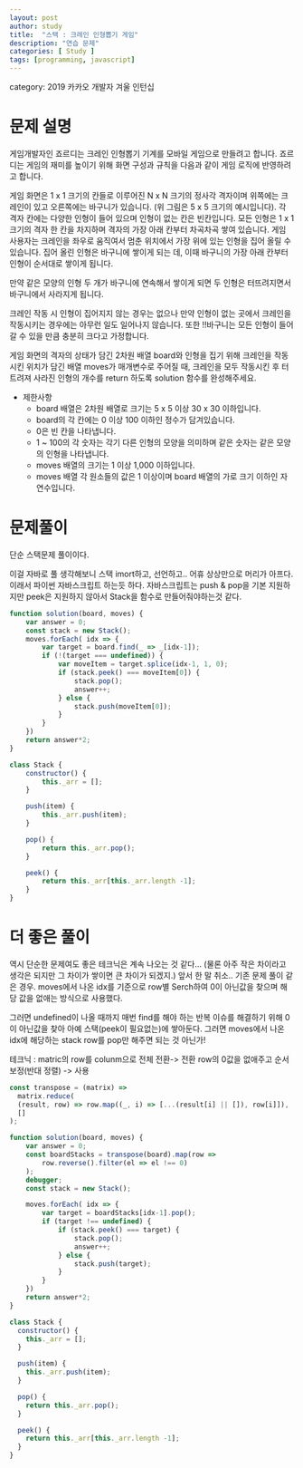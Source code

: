 ```yaml
---
layout: post
author: study
title:  "스택 : 크레인 인형뽑기 게임"
description: "연습 문제"
categories: [ Study ]
tags: [programming, javascript]
---
```

category: 2019 카카오 개발자 겨울 인턴십


# 문제 설명

  게임개발자인 죠르디는 크레인 인형뽑기 기계를 모바일 게임으로 만들려고 합니다.
  죠르디는 게임의 재미를 높이기 위해 화면 구성과 규칙을 다음과 같이 게임 로직에 반영하려고 합니다.

  게임 화면은 1 x 1 크기의 칸들로 이루어진 N x N 크기의 정사각 격자이며 위쪽에는 크레인이 있고 오른쪽에는 바구니가 있습니다. (위 그림은 5 x 5 크기의 예시입니다). 각 격자 칸에는 다양한 인형이 들어 있으며 인형이 없는 칸은 빈칸입니다. 모든 인형은 1 x 1 크기의 격자 한 칸을 차지하며 격자의 가장 아래 칸부터 차곡차곡 쌓여 있습니다. 게임 사용자는 크레인을 좌우로 움직여서 멈춘 위치에서 가장 위에 있는 인형을 집어 올릴 수 있습니다. 집어 올린 인형은 바구니에 쌓이게 되는 데, 이때 바구니의 가장 아래 칸부터 인형이 순서대로 쌓이게 됩니다.

  만약 같은 모양의 인형 두 개가 바구니에 연속해서 쌓이게 되면 두 인형은 터뜨려지면서 바구니에서 사라지게 됩니다. 

  크레인 작동 시 인형이 집어지지 않는 경우는 없으나 만약 인형이 없는 곳에서 크레인을 작동시키는 경우에는 아무런 일도 일어나지 않습니다. 또한 !!바구니는 모든 인형이 들어갈 수 있을 만큼 충분히 크다고 가정합니다. 

  게임 화면의 격자의 상태가 담긴 2차원 배열 board와 인형을 집기 위해 크레인을 작동시킨 위치가 담긴 배열 moves가 매개변수로 주어질 때, 크레인을 모두 작동시킨 후 터트려져 사라진 인형의 개수를 return 하도록 solution 함수를 완성해주세요.

 - 제한사항
   - board 배열은 2차원 배열로 크기는 5 x 5 이상 30 x 30 이하입니다.
   - board의 각 칸에는 0 이상 100 이하인 정수가 담겨있습니다.
   - 0은 빈 칸을 나타냅니다.
   - 1 ~ 100의 각 숫자는 각기 다른 인형의 모양을 의미하며 같은 숫자는 같은 모양의 인형을 나타냅니다.
   - moves 배열의 크기는 1 이상 1,000 이하입니다.
   - moves 배열 각 원소들의 값은 1 이상이며 board 배열의 가로 크기 이하인 자연수입니다.

# 문제풀이
  단순 스택문제 풀이이다.

  이걸 자바로 풀 생각해보니 스택 imort하고, 선언하고.. 어휴 상상만으로 머리가 아프다. 이래서 파이썬 자바스크립트 하는듯 하다.
  자바스크립트는 push & pop을 기본 지원하지만 peek은 지원하지 않아서 Stack을 함수로 만들어줘야하는것 같다.

```javascript
function solution(board, moves) {
    var answer = 0;
    const stack = new Stack();
    moves.forEach( idx => {
        var target = board.find(_ => _[idx-1]);
        if (!(target === undefined)) {
            var moveItem = target.splice(idx-1, 1, 0);
            if (stack.peek() === moveItem[0]) {
                stack.pop();
                answer++;
            } else {
                stack.push(moveItem[0]);
            }
        }   
    })
    return answer*2;
}

class Stack {
    constructor() {
        this._arr = [];
    }

    push(item) {
        this._arr.push(item);
    }

    pop() {
        return this._arr.pop();
    }

    peek() {
        return this._arr[this._arr.length -1];
    }
}
```
# 더 좋은 풀이
  역시 단순한 문제여도 좋은 테크닉은 계속 나오는 것 같다... (물론 아주 작은 차이라고 생각은 되지만 그 차이가 쌓이면 큰 차이가 되겠지.) 앞서 한 말 취소..
  기존 문제 풀이 같은 경우. moves에서 나온 idx를 기준으로 row별 Serch하여 0이 아닌값을 찾으며 해당 값을 없애는 방식으로 사용했다.

  그러면 undefined이 나올 때까지 매번 find를 해야 하는 반복 이슈를 해결하기 위해 0이 아닌값을 찾아 아예 스택(peek이 필요없는)에 쌓아둔다.
  그러면 moves에서 나온 idx에 해당하는 stack row를 pop만 해주면 되는 것 아닌가!

   테크닉 : matric의 row를 colunm으로 전체 전환-> 전환 row의 0값을 없애주고 순서 보정(반대 정렬) -> 사용

```javascript
const transpose = (matrix) =>
  matrix.reduce(
  (result, row) => row.map((_, i) => [...(result[i] || []), row[i]]),
  []
);

function solution(board, moves) {
    var answer = 0;
    const boardStacks = transpose(board).map(row =>
        row.reverse().filter(el => el !== 0)
    );
    debugger;
    const stack = new Stack();

    moves.forEach( idx => {
        var target = boardStacks[idx-1].pop();
        if (target !== undefined) {
            if (stack.peek() === target) {
                stack.pop();
                answer++;
            } else {
                stack.push(target);
            }
        }   
    })
    return answer*2;
}

class Stack {
  constructor() {
    this._arr = [];
  }

  push(item) {
    this._arr.push(item);
  }

  pop() {
    return this._arr.pop();
  }

  peek() {
    return this._arr[this._arr.length -1];
  }
}

```